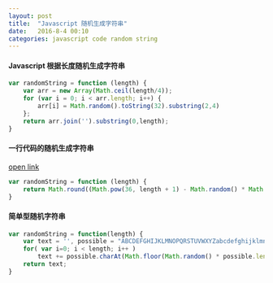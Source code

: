 ```yaml
---
layout: post
title:  "Javascript 随机生成字符串"
date:   2016-8-4 00:10
categories: javascript code random string
---
```


#### Javascript 根据长度随机生成字符串

``` Javascript
var randomString = function (length) {
    var arr = new Array(Math.ceil(length/4));
    for (var i = 0; i < arr.length; i++) {
        arr[i] = Math.random().toString(32).substring(2,4)
    };
    return arr.join('').substring(0,length);
}
```


#### 一行代码的随机生成字符串

[open link](http://stackoverflow.com/questions/10726909/random-alpha-numeric-string-in-javascript)

``` Javascript
var randomString = function (length) {
    return Math.round((Math.pow(36, length + 1) - Math.random() * Math.pow(36, length))).toString(36).slice(1);
}
```

#### 简单型随机字符串

``` Javascript
var randomString = function(length) {
    var text = '', possible = "ABCDEFGHIJKLMNOPQRSTUVWXYZabcdefghijklmnopqrstuvwxyz0123456789";
    for( var i=0; i < length; i++ )
        text += possible.charAt(Math.floor(Math.random() * possible.length));
    return text;
}
```